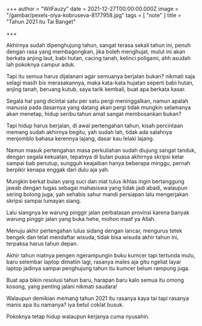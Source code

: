 

+++
author = "WilFauzy"
date = 2021-12-27T00:00:00.000Z
image = "/gambar/pexels-olya-kobruseva-8177958.jpg"
tags = [ "note" ]
title = "Tahun 2021 itu Tai Banget"

+++

Akhirnya sudah dipenghujung tahun, sangat terasa sekali tahun ini, penuh dengan rasa yang membagongkan, jika boleh menghujat, mulut ini akan berkata anjing laut, babi hutan, cacing tanah, kelinci poligami, ahh asudah lah pokoknya campur aduk.

Tapi itu semua harus dijalanani agar semuanya berjalan bukan? nikmati saja selagi masih bis merasakannya, maka kata-kata hujatan seperti babi hutan, anjing tanah, beruang kutub, saya tarik kembali, buat apa berkata kasar.

Segala hal yang dicintai satu per satu pergi meninggalkan, namun apalah manusia pada dasarnya yang datang akan pergi tidak mungkin selamanya akan menetap, hidup seribu tahun amat sangat membosankan bukan?

Tapi hidup harus berjalan, di awal pertengahan tahun, kisah percintaan memang sudah akhirnya begitu, yah sudah lah, tidak ada salahnya menjomblo bahasa kerennya lajang, dasar kau lelaki lajang.

Namun masuk pertengahan masa perkuliahan sudah diujung sangat tanduk, dengan segala kekuatan, tepatnya di bulan puasa akhirnya skripsi kelar sampai bab penutup, sungguh keajaiban hanya beberapa minggu, pernah berpikir kenapa enggak dari dulu aja yah.

Mungkin berkat bulan yang suci dan niat tulus ikhlas ingin bertanggung jawab dengan tugas sebagai mahasiswa yang tidak jadi abadi, walaupun sering bolong juga, yah sehabis sahur mandi persiapan lalu mengerjakan skripsi sampai lumayan siang.

Lalu siangnya ke warung pinggir jalan perbatasan provinsi karena banyak warung pinggir jalan yang buka hehe, mohon maaf ya Allah.

Menuju akhir pertengahan lulus sidang dengan lancar, mengurus tetek bengek dan telat mendaftar wisuda, tidak bisa wisuda akhir tahun ini, terpaksa harus tahun depan.

Akhir tahun niatnya pengen ngerampungin buku kumcer tapi tertunda mulu, baru selembar laptop dimatiin lagi, rasanya males aja gitu ngeliat layar laptop jadinya sampai penghujung tahun itu kumcer belum rampung juga.

Buat apa bikin resolusi tahun baru, harapan baru kalo semua itu omong kosong, yang penting jalani nikmati saudara!

Walaupun demikian memang tahun 2021 itu rasanya kaya tai tapi rasanya manis apa itu namanya? iya betul coklat busuk.

Pokoknya tetap hidup walaupun kerjanya cuma nyusahin.
